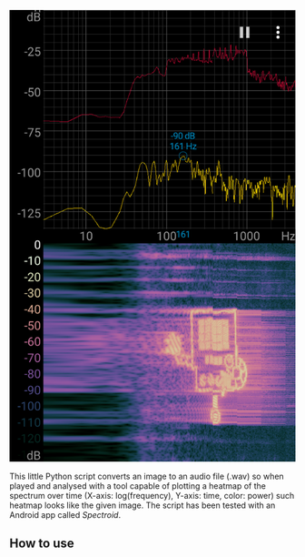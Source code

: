 <p align="center">
  <img src="sample.png" />
</p>

This little Python script converts an image to an audio file (.wav) so when played and analysed with a tool capable of plotting 
a heatmap of the spectrum over time (X-axis: log(frequency), Y-axis: time, color: power) such heatmap looks like the given image.
The script has been tested with an Android app called *Spectroid*.

## How to use

